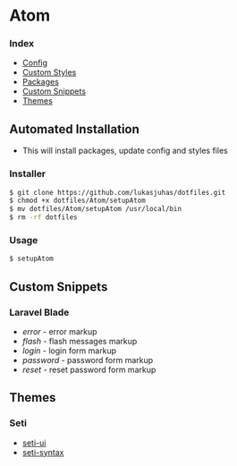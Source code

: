 # Atom

### Index
* [Config](config.cson)
* [Custom Styles](styles.less)
* [Packages](packages.MD)
* [Custom Snippets](#custom-snippets)
* [Themes](#themes)

## Automated Installation
- This will install packages, update config and styles files

### Installer
```sh
$ git clone https://github.com/lukasjuhas/dotfiles.git
$ chmod +x dotfiles/Atom/setupAtom
$ mv dotfiles/Atom/setupAtom /usr/local/bin
$ rm -rf dotfiles
```
### Usage
```sh
$ setupAtom
```

## Custom Snippets

### Laravel Blade
* _error_ - error markup
* _flash_ - flash messages markup
* _login_ - login form markup
* _password_ - password form markup
* _reset_ - reset password form markup

## Themes

### Seti
* [seti-ui](https://atom.io/themes/seti-ui)
* [seti-syntax](https://atom.io/themes/seti-syntax)
